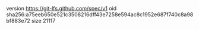 version https://git-lfs.github.com/spec/v1
oid sha256:a75eeb650e521c3508216dff43e7258e594ac8c1952e687f740c8a98bf883e72
size 21117
